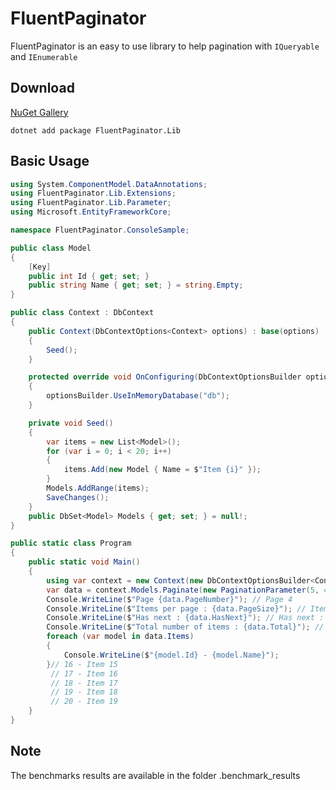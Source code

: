 # FluentPaginator

FluentPaginator is an easy to use library to help pagination with `IQueryable` and `IEnumerable`

## Download

[NuGet Gallery](https://www.nuget.org/packages/FluentPaginator.Lib/)

```shell
dotnet add package FluentPaginator.Lib
```

## Basic Usage

```c#
using System.ComponentModel.DataAnnotations;
using FluentPaginator.Lib.Extensions;
using FluentPaginator.Lib.Parameter;
using Microsoft.EntityFrameworkCore;

namespace FluentPaginator.ConsoleSample;

public class Model
{
    [Key]
    public int Id { get; set; }
    public string Name { get; set; } = string.Empty;
}

public class Context : DbContext
{
    public Context(DbContextOptions<Context> options) : base(options)
    {
        Seed();
    }

    protected override void OnConfiguring(DbContextOptionsBuilder optionsBuilder)
    {
        optionsBuilder.UseInMemoryDatabase("db");
    }

    private void Seed()
    {
        var items = new List<Model>();
        for (var i = 0; i < 20; i++)
        {
            items.Add(new Model { Name = $"Item {i}" });
        }
        Models.AddRange(items);
        SaveChanges();
    }
    public DbSet<Model> Models { get; set; } = null!;
}

public static class Program
{
    public static void Main()
    {
        using var context = new Context(new DbContextOptionsBuilder<Context>().Options);
        var data = context.Models.Paginate(new PaginationParameter(5, 4), x => x.Id);
        Console.WriteLine($"Page {data.PageNumber}"); // Page 4
        Console.WriteLine($"Items per page : {data.PageSize}"); // Items per page : 5
        Console.WriteLine($"Has next : {data.HasNext}"); // Has next : False
        Console.WriteLine($"Total number of items : {data.Total}"); // Total number of items : 20
        foreach (var model in data.Items)
        {
            Console.WriteLine($"{model.Id} - {model.Name}");
        }// 16 - Item 15
         // 17 - Item 16
         // 18 - Item 17
         // 19 - Item 18
         // 20 - Item 19
    }
}
```

## Note

The benchmarks results are available in the folder .benchmark_results